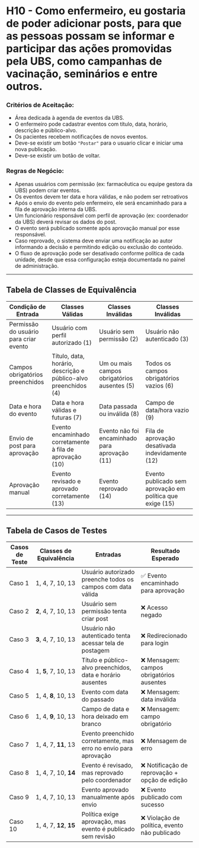 # H10 - Como enfermeiro, eu gostaria de poder adicionar posts, para que as pessoas possam se informar e participar das ações promovidas pela UBS, como campanhas de vacinação, seminários e entre outros.


### Critérios de Aceitação:

-  Área dedicada à agenda de eventos da UBS.  
- O enfermeiro pode cadastrar eventos com título, data, horário, descrição e público-alvo.
-  Os pacientes recebem notificações de novos eventos. 
- Deve-se existir um botão `"Postar"` para o usuario clicar e iniciar uma nova publicação.
- Deve-se existir um botão de voltar.

### Regras de Negócio: 

- Apenas usuários com permissão (ex: farmacêutica ou equipe gestora da UBS) podem criar eventos.  
-  Os eventos devem ter data e hora válidas, e não podem ser retroativos
- Após o envio do evento pelo enfermeiro, ele será encaminhado para a fila de aprovação interna da UBS.
- Um funcionário responsável com perfil de aprovação (ex: coordenador da UBS) deverá revisar os dados do post.
- O evento será publicado somente após aprovação manual por esse responsável.
- Caso reprovado, o sistema deve enviar uma notificação ao autor informando a decisão e permitindo edição ou exclusão do conteúdo.
- O fluxo de aprovação pode ser desativado conforme política de cada unidade, desde que essa configuração esteja documentada no painel de administração.
---
## Tabela de Classes de Equivalência

| Condição de Entrada                    | Classes Válidas                                                 | Classes Inválidas                              | Classes Inválidas                                         |
| -------------------------------------- | --------------------------------------------------------------- | ---------------------------------------------- | --------------------------------------------------------- |
| Permissão do usuário para criar evento | Usuário com perfil autorizado (1)                               | Usuário sem permissão (2)                      | Usuário não autenticado (3)                               |
| Campos obrigatórios preenchidos        | Título, data, horário, descrição e público-alvo preenchidos (4) | Um ou mais campos obrigatórios ausentes (5)    | Todos os campos obrigatórios vazios (6)                   |
| Data e hora do evento                  | Data e hora válidas e futuras (7)                               | Data passada ou inválida (8)                   | Campo de data/hora vazio (9)                              |
| Envio de post para aprovação           | Evento encaminhado corretamente à fila de aprovação (10)        | Evento não foi encaminhado para aprovação (11) | Fila de aprovação desativada indevidamente (12)           |
| Aprovação manual                       | Evento revisado e aprovado corretamente (13)                    | Evento reprovado (14)                          | Evento publicado sem aprovação em política que exige (15) |
---

## Tabela de Casos de Testes

| Casos de Teste | Classes de Equivalência | Entradas                                                         | Resultado Esperado                          |
| -------------- | ----------------------- | ---------------------------------------------------------------- | ------------------------------------------- |
| Caso 1         | 1, 4, 7, 10, 13         | Usuário autorizado preenche todos os campos com data válida      | ✅ Evento encaminhado para aprovação           |
| Caso 2         | **2**, 4, 7, 10, 13     | Usuário sem permissão tenta criar post                           | ❌ Acesso negado                               |
| Caso 3         | **3**, 4, 7, 10, 13     | Usuário não autenticado tenta acessar tela de postagem           | ❌ Redirecionado para login                    |
| Caso 4         | 1, **5**, 7, 10, 13     | Título e público-alvo preenchidos, data e horário ausentes       | ❌ Mensagem: campos obrigatórios ausentes      |
| Caso 5         | 1, 4, **8**, 10, 13     | Evento com data do passado                                       | ❌ Mensagem: data inválida                     |
| Caso 6         | 1, 4, **9**, 10, 13     | Campo de data e hora deixado em branco                           | ❌ Mensagem: campo obrigatório                 |
| Caso 7         | 1, 4, 7, **11**, 13     | Evento preenchido corretamente, mas erro no envio para aprovação | ❌ Mensagem de erro                            |
| Caso 8         | 1, 4, 7, 10, **14**     | Evento é revisado, mas reprovado pelo coordenador                | ❌ Notificação de reprovação + opção de edição |
| Caso 9         | 1, 4, 7, 10, 13         | Evento aprovado manualmente após envio                           | ❌ Evento publicado com sucesso                |
| Caso 10        | 1, 4, 7, **12**, **15** | Política exige aprovação, mas evento é publicado sem revisão     | ❌ Violação de política, evento não publicado  |
